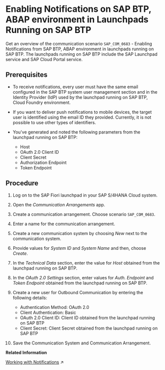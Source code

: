 <!-- loioba62b2a7a124454e8f4813137ac91639 -->

# Enabling Notifications on SAP BTP, ABAP environment in Launchpads Running on SAP BTP

Get an overview of the communication scenario `SAP_COM_0683` - Enabling Notifications from SAP BTP, ABAP environment in launchpads running on SAP BTP. The launchpads running on SAP BTP include the SAP Launchpad service and SAP Cloud Portal service.



<a name="loioba62b2a7a124454e8f4813137ac91639__prereq_ccr_dm1_xpb"/>

## Prerequisites

-   To receive notifications, every user must have the same email configured in the SAP BTP system user management section and in the Identity Provider \(IdP\) used by the launchpad running on SAP BTP, Cloud Foundry environment.

-   If you want to deliver push notifications to mobile devices, the target user is identified using the email ID they provided. Currently, it is not possible to use other types of identifiers.
-   You've generated and noted the following parameters from the launchpad running on SAP BTP:

    -   Host
    -   OAuth 2.0 Client ID
    -   Client Secret
    -   Authorization Endpoint
    -   Token Endpoint




<a name="loioba62b2a7a124454e8f4813137ac91639__steps_mch_pzl_g5b"/>

## Procedure

1.  Log on to the SAP Fiori launchpad in your SAP S/4HANA Cloud system.

2.  Open the *Communication Arrangements* app.

3.  Create a communication arrangement. Choose scenario `SAP_COM_0683`.

4.  Enter a name for the communication arrangement.

5.  Create a new communication system by choosing *New* next to the communication system.

6.  Provide values for *System ID* and *System Name* and then, choose *Create*.

7.  In the *Technical Data* section, enter the value for *Host* obtained from the launchpad running on SAP BTP.

8.  In the *OAuth 2.0 Settings* section, enter values for *Auth. Endpoint* and *Token Endpoint* obtained from the launchpad running on SAP BTP.

9.  Create a new user for Outbound Communication by entering the following details:

    -   Authentication Method: OAuth 2.0
    -   Client Authentication: Basic
    -   OAuth 2.0 Client ID: Client ID obtained from the launchpad running on SAP BTP
    -   Client Secret: Client Secret obtained from the launchpad running on SAP BTP

10. Save the Communication System and Communication Arrangement.


**Related Information**  


[Working with Notifications](https://help.sap.com/viewer/fd8f9fda63fa4c7a92bb1d4b4ac5582c/Cloud/en-US/8a56c34ef855453b9768e0bb9ffac739.html "SAP Fiori launchpad provides a Notifications window that lets you know about important tasks and requests requiring your timely action or knowledge. They allow you to view immediate updates on the latest and most important events that are related to your business role.") :arrow_upper_right:






